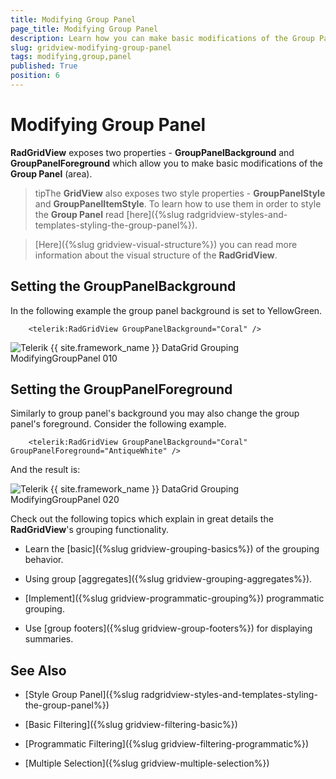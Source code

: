 ```yaml
---
title: Modifying Group Panel
page_title: Modifying Group Panel
description: Learn how you can make basic modifications of the Group Panel by using the GroupPanelBackground and GroupPanelForeground properties of Telerik's {{ site.framework_name }} DataGrid.
slug: gridview-modifying-group-panel
tags: modifying,group,panel
published: True
position: 6
---
```


# Modifying Group Panel

__RadGridView__ exposes two properties - __GroupPanelBackground__ and __GroupPanelForeground__ which allow you to make basic modifications of the __Group Panel__ (area).

>tipThe __GridView__ also exposes two style properties - __GroupPanelStyle__ and __GroupPanelItemStyle__. To learn how to use them in order to style the __Group Panel__ read [here]({%slug radgridview-styles-and-templates-styling-the-group-panel%}).

>[Here]({%slug gridview-visual-structure%}) you can read more information about the visual structure of the __RadGridView__.

## Setting the GroupPanelBackground

In the following example the group panel background is set to YellowGreen.



```XAML
	<telerik:RadGridView GroupPanelBackground="Coral" />
```

![Telerik {{ site.framework_name }} DataGrid Grouping ModifyingGroupPanel 010](images/RadGridView_Grouping_ModifyingGroupPanel_010.png)

## Setting the GroupPanelForeground

Similarly to group panel's background you may also change the group panel's foreground. Consider the following example.



```XAML
	<telerik:RadGridView GroupPanelBackground="Coral" GroupPanelForeground="AntiqueWhite" />
```

And the result is:

![Telerik {{ site.framework_name }} DataGrid Grouping ModifyingGroupPanel 020](images/RadGridView_Grouping_ModifyingGroupPanel_020.png)

Check out the following topics which explain in great details the __RadGridView__'s grouping functionality.

* Learn the [basic]({%slug gridview-grouping-basics%}) of the grouping behavior.

* Using group [aggregates]({%slug gridview-grouping-aggregates%}).

* [Implement]({%slug gridview-programmatic-grouping%}) programmatic grouping.

* Use [group footers]({%slug gridview-group-footers%}) for displaying summaries.

## See Also

 * [Style Group Panel]({%slug radgridview-styles-and-templates-styling-the-group-panel%})

 * [Basic Filtering]({%slug gridview-filtering-basic%})

 * [Programmatic Filtering]({%slug gridview-filtering-programmatic%})

 * [Multiple Selection]({%slug gridview-multiple-selection%})
